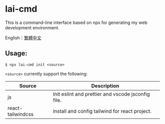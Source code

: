 # lai-cmd

This is a command-line interface based on npx for generating my web development environment.

English｜[繁體中文](https://github.com/LaiJunBin/lai-cmd/blob/main/README-zh-tw.md#lai-cmd)

## Usage:

```
$ npx lai-cmd init <source>
```

`<source>` currently support the following:

Source           | Description  |
--------------|-----|
js    | Init eslint and prettier and vscode jsconfig file. |
react-tailwindcss    | install and config tailwind for react project. |